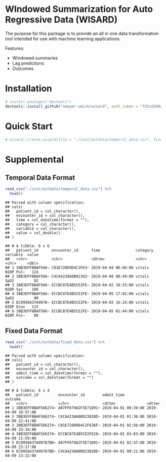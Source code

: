 WIndowed Summarization for Auto Regressive Data (WISARD)
================

The purpose for this package is to provide an all in one data
transformation tool intended for use with machine learning applications.

Features:

  - Windowed summaries
  - Lag predictions
  - Outcomes

# Installation

``` r
# install.packages("devtools")
devtools::install_github("smeyer-umich/wisard", auth_token = "725cd269dcfd0b64fdeb5aa51a3e0a52193fdd3c")
```

# Quick Start

``` r
# wisard::create_wisard(file = "./inst/extdata/temporal_data.csv", fixed_data = "./inst/extdata/fixed_data.csv", window_size = 6, lookback = 48, lookahead = 0, feature_stat = list(labs = c("min", "max", "median", "mean", "IQR", "sd", "range")), outcome_var = "NIBP Sys", outcome_stat = list("mean", "min", "max"), lag = TRUE, impute = TRUE, write_file = "./inst/extdata/output.csv")
```

# Supplemental

## Temporal Data Format

``` r
read_csv("./inst/extdata/temporal_data.csv") %>% 
  head()
```

    ## Parsed with column specification:
    ## cols(
    ##   patient_id = col_character(),
    ##   encounter_id = col_character(),
    ##   time = col_datetime(format = ""),
    ##   category = col_character(),
    ##   variable = col_character(),
    ##   value = col_double()
    ## )

    ## # A tibble: 6 x 6
    ##   patient_id      encounter_id      time                category variable  value
    ##   <chr>           <chr>             <dttm>              <chr>    <chr>     <dbl>
    ## 1 38B3EFF8BAF566~ C81E728D9D4C2F63~ 2019-04-04 06:06:00 vitals   NIBP Pul~   124
    ## 2 38B3EFF8BAF566~ C4CA4238A0B92382~ 2019-04-08 08:49:00 vitals   SpO2         92
    ## 3 38B3EFF8BAF566~ ECCBC87E4B5CE2FE~ 2019-04-02 18:33:00 vitals   NIBP Sys    108
    ## 4 38B3EFF8BAF566~ ECCBC87E4B5CE2FE~ 2019-04-05 17:02:00 vitals   SpO2         90
    ## 5 EC8956637A9978~ ECCBC87E4B5CE2FE~ 2019-04-03 16:24:00 vitals   NIBP Dias   115
    ## 6 38B3EFF8BAF566~ ECCBC87E4B5CE2FE~ 2019-04-05 01:44:00 vitals   NIBP Pul~    88

## Fixed Data Format

``` r
read_csv("./inst/extdata/fixed_data.csv") %>% 
  head()
```

    ## Parsed with column specification:
    ## cols(
    ##   patient_id = col_character(),
    ##   encounter_id = col_character(),
    ##   admit_time = col_datetime(format = ""),
    ##   outcome = col_datetime(format = "")
    ## )

    ## # A tibble: 6 x 4
    ##   patient_id         encounter_id        admit_time          outcome            
    ##   <chr>              <chr>               <dttm>              <dttm>             
    ## 1 38B3EFF8BAF566274~ A87FF679A2F3E71D91~ 2019-04-01 00:39:00 2019-04-09 19:57:00
    ## 2 38B3EFF8BAF566274~ C4CA4238A0B923820D~ 2019-04-01 01:36:00 2019-04-09 22:41:00
    ## 3 38B3EFF8BAF566274~ C81E728D9D4C2F636F~ 2019-04-01 02:56:00 2019-04-09 23:34:00
    ## 4 38B3EFF8BAF566274~ ECCBC87E4B5CE2FE28~ 2019-04-01 03:03:00 2019-04-09 21:59:00
    ## 5 EC8956637A99787BD~ A87FF679A2F3E71D91~ 2019-04-01 02:47:00 2019-04-09 23:17:00
    ## 6 EC8956637A99787BD~ C4CA4238A0B923820D~ 2019-04-01 00:21:00 2019-04-09 23:32:00
